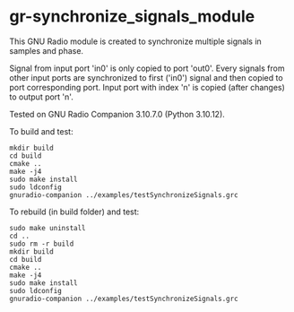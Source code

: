 # gr-synchronize_signals_module
This GNU Radio module is created to synchronize multiple signals in samples and phase.

Signal from input port 'in0' is only copied to port 'out0'.
Every signals from other input ports are synchronized to first ('in0') signal and then copied to port corresponding port. Input port with index 'n' is copied (after changes) to output port 'n'.

Tested on GNU Radio Companion 3.10.7.0 (Python 3.10.12).

To build and test:
```
mkdir build 
cd build 
cmake .. 
make -j4 
sudo make install 
sudo ldconfig
gnuradio-companion ../examples/testSynchronizeSignals.grc
```


To rebuild (in build folder) and test:
```
sudo make uninstall
cd ..
sudo rm -r build
mkdir build 
cd build 
cmake .. 
make -j4 
sudo make install 
sudo ldconfig
gnuradio-companion ../examples/testSynchronizeSignals.grc
```
